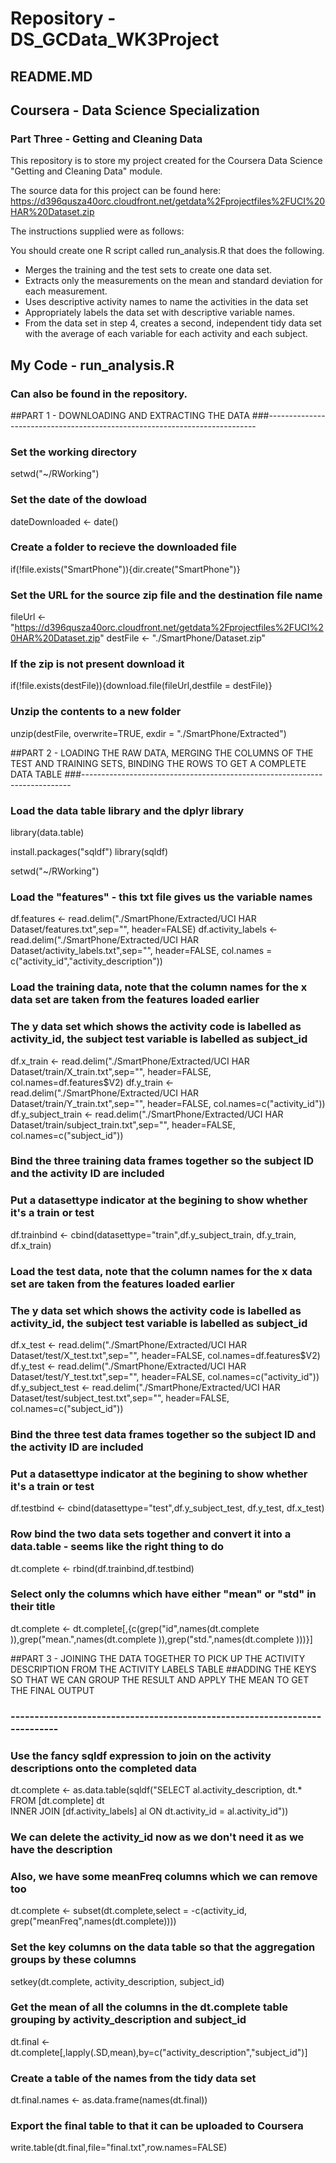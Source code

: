 # Repository - DS_GCData_WK3Project
## README.MD

## Coursera - Data Science Specialization
###  Part Three - Getting and Cleaning Data

This repository is to store my project created for the Coursera Data Science "Getting and Cleaning Data" module.

The source data for this project can be found here:
https://d396qusza40orc.cloudfront.net/getdata%2Fprojectfiles%2FUCI%20HAR%20Dataset.zip 

The instructions supplied were as follows:

You should create one R script called run_analysis.R that does the following. 
* Merges the training and the test sets to create one data set.
* Extracts only the measurements on the mean and standard deviation for each measurement. 
* Uses descriptive activity names to name the activities in the data set
* Appropriately labels the data set with descriptive variable names. 
* From the data set in step 4, creates a second, independent tidy data set with the average of each variable for each activity and each subject.

## My Code - run_analysis.R
### Can also be found in the repository.
##PART 1 - DOWNLOADING AND EXTRACTING THE DATA
###---------------------------------------------------------------------------

### Set the working directory
setwd("~/RWorking")

### Set the date of the dowload
dateDownloaded <- date()

### Create a folder to recieve the downloaded file
if(!file.exists("SmartPhone")){dir.create("SmartPhone")}

### Set the URL for the source zip file and the destination file name
fileUrl <- "https://d396qusza40orc.cloudfront.net/getdata%2Fprojectfiles%2FUCI%20HAR%20Dataset.zip"
destFile <- "./SmartPhone/Dataset.zip"

### If the zip is not present download it
if(!file.exists(destFile)){download.file(fileUrl,destfile = destFile)}

### Unzip the contents to a new folder
unzip(destFile, overwrite=TRUE, exdir = "./SmartPhone/Extracted")

##PART 2 - LOADING THE RAW DATA, MERGING THE COLUMNS OF THE TEST AND TRAINING SETS, BINDING THE ROWS TO GET A COMPLETE DATA TABLE
###---------------------------------------------------------------------------

### Load the data table library and the dplyr library
library(data.table)

install.packages("sqldf")
library(sqldf)

setwd("~/RWorking")

### Load the "features" - this txt file gives us the variable names
df.features <- read.delim("./SmartPhone/Extracted/UCI HAR Dataset/features.txt",sep="", header=FALSE)
df.activity_labels <- read.delim("./SmartPhone/Extracted/UCI HAR Dataset/activity_labels.txt",sep="", header=FALSE, col.names = c("activity_id","activity_description"))

### Load the training data, note that the column names for the x data set are taken from the features loaded earlier
### The y data set which shows the activity code is labelled as activity_id, the subject test variable is labelled as subject_id
df.x_train <- read.delim("./SmartPhone/Extracted/UCI HAR Dataset/train/X_train.txt",sep="", header=FALSE, col.names=df.features$V2)
df.y_train <- read.delim("./SmartPhone/Extracted/UCI HAR Dataset/train/Y_train.txt",sep="", header=FALSE, col.names=c("activity_id"))
df.y_subject_train <- read.delim("./SmartPhone/Extracted/UCI HAR Dataset/train/subject_train.txt",sep="", header=FALSE, col.names=c("subject_id"))

### Bind the three training data frames together so the subject ID and the activity ID are included
### Put a datasettype indicator at the begining to show whether it's a train or test
df.trainbind <- cbind(datasettype="train",df.y_subject_train, df.y_train, df.x_train)

### Load the test data, note that the column names for the x data set are taken from the features loaded earlier
### The y data set which shows the activity code is labelled as activity_id, the subject test variable is labelled as subject_id
df.x_test <- read.delim("./SmartPhone/Extracted/UCI HAR Dataset/test/X_test.txt",sep="", header=FALSE, col.names=df.features$V2)
df.y_test <- read.delim("./SmartPhone/Extracted/UCI HAR Dataset/test/Y_test.txt",sep="", header=FALSE, col.names=c("activity_id"))
df.y_subject_test <- read.delim("./SmartPhone/Extracted/UCI HAR Dataset/test/subject_test.txt",sep="", header=FALSE, col.names=c("subject_id"))

### Bind the three test data frames together so the subject ID and the activity ID are included
### Put a datasettype indicator at the begining to show whether it's a train or test
df.testbind <- cbind(datasettype="test",df.y_subject_test, df.y_test, df.x_test)

### Row bind the two data sets together and convert it into a data.table - seems like the right thing to do
dt.complete <- rbind(df.trainbind,df.testbind)

### Select only the columns which have either "mean" or "std" in their title
dt.complete <- dt.complete[,{c(grep("id",names(dt.complete )),grep("mean.",names(dt.complete )),grep("std.",names(dt.complete )))}]

##PART 3 - JOINING THE DATA TOGETHER TO PICK UP THE ACTIVITY DESCRIPTION FROM THE ACTIVITY LABELS TABLE
##ADDING THE KEYS SO THAT WE CAN GROUP THE RESULT AND APPLY THE MEAN TO GET THE FINAL OUTPUT
### ---------------------------------------------------------------------------
### Use the fancy sqldf expression to join on the activity descriptions onto the completed data
dt.complete <- as.data.table(sqldf("SELECT al.activity_description, dt.* 
        FROM [dt.complete] dt  
            INNER JOIN [df.activity_labels] al
            ON dt.activity_id = al.activity_id"))

### We can delete the activity_id now as we don't need it as we have the description
### Also, we have some meanFreq columns which we can remove too
dt.complete <- subset(dt.complete,select = -c(activity_id, grep("meanFreq",names(dt.complete))))

### Set the key columns on the data table so that the aggregation groups by these columns
setkey(dt.complete, activity_description, subject_id)

### Get the mean of all the columns in the dt.complete table grouping by activity_description and subject_id
dt.final <- dt.complete[,lapply(.SD,mean),by=c("activity_description","subject_id")]

### Create a table of the names from the tidy data set
dt.final.names <- as.data.frame(names(dt.final))

### Export the final table to that it can be uploaded to Coursera
write.table(dt.final,file="final.txt",row.names=FALSE)